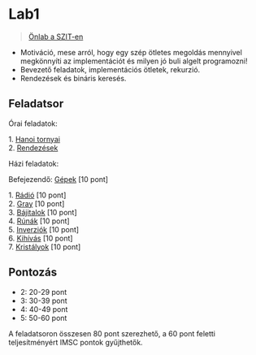 # Lab1

> [Önlab a SZIT-en](/docs/szit_onlab.md)

- Motiváció, mese arról, hogy egy szép ötletes megoldás mennyivel megkönnyíti
az implementációt és milyen jó buli algelt programozni!
- Bevezető feladatok, implementációs ötletek, rekurzió.
- Rendezések és bináris keresés.

## Feladatsor

Órai feladatok:

1\. [Hanoi tornyai](./ora1-hanoi/)  
2\. [Rendezések](./ora2-rendezes/)  

Házi feladatok:

Befejezendő: [Gépek](./ora3-gepek/) [10 pont]  

1\. [Rádió](./hf1-radio/) [10 pont]  
2\. [Gray](./hf2-gray/) [10 pont]  
3\. [Bájitalok](./hf3-bajitalok/) [10 pont]  
4\. [Rúnák](./hf4-runak/) [10 pont]  
5\. [Inverziók](./hf5-inverziok/) [10 pont]  
6\. [Kihívás](./hf6-kihivas/) [10 pont]  
7\. [Kristályok](./hf7-kristalyok/) [10 pont]  

## Pontozás

- 2: 20-29 pont
- 3: 30-39 pont
- 4: 40-49 pont
- 5: 50-60 pont

A feladatsoron összesen 80 pont szerezhető, a 60 pont feletti teljesítményért IMSC pontok gyűjthetők.
